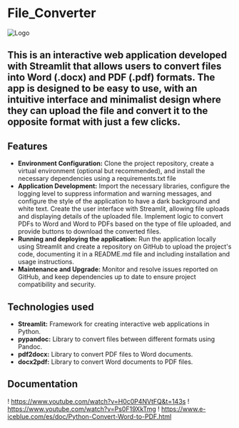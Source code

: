 # File_Converter

![Logo](https://blog.aspose.com/es/words/convert-word-to-pdf-online/images/Convert%20Word%20to%20PDF%20Online.png)

## This is an interactive web application developed with Streamlit that allows users to convert files into Word (.docx) and PDF (.pdf) formats. The app is designed to be easy to use, with an intuitive interface and minimalist design where they can upload the file and convert it to the opposite format with just a few clicks.

## Features

- **Environment Configuration:** Clone the project repository, create a virtual environment (optional but recommended), and install the necessary dependencies using a requirements.txt file
- **Application Development:** Import the necessary libraries, configure the logging level to suppress information and warning messages, and configure the style of the application to have a dark background and white text. Create the user interface with Streamlit, allowing file uploads and displaying details of the uploaded file. Implement logic to convert PDFs to Word and Word to PDFs based on the type of file uploaded, and provide buttons to download the converted files.
- **Running and deploying the application:** Run the application locally using Streamlit and create a repository on GitHub to upload the project's code, documenting it in a README.md file and including installation and usage instructions.
- **Maintenance and Upgrade:** Monitor and resolve issues reported on GitHub, and keep dependencies up to date to ensure project compatibility and security.

## Technologies used
- **Streamlit:** Framework for creating interactive web applications in Python.
- **pypandoc:** Library to convert files between different formats using Pandoc.
- **pdf2docx:** Library to convert PDF files to Word documents.
- **docx2pdf:** Library to convert Word documents to PDF files.

## **Documentation**
! https://www.youtube.com/watch?v=H0c0P4NVtFQ&t=143s
! https://www.youtube.com/watch?v=Ps0F19XkTmg
! https://www.e-iceblue.com/es/doc/Python-Convert-Word-to-PDF.html
